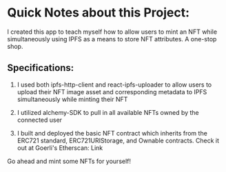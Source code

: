 # Quick Notes about this Project:

I created this app to teach myself how to allow users to mint an NFT while simultaneously using IPFS as a means to store NFT attributes. A one-stop shop.

## Specifications:

1. I used both ipfs-http-client and react-ipfs-uploader to allow users to upload their NFT image asset and corresponding metadata to IPFS simultaneously while minting their NFT

2. I utilized alchemy-SDK to pull in all available NFTs owned by the connected user

3. I built and deployed the basic NFT contract which inherits from the ERC721 standard, ERC721URIStorage, and Ownable contracts. Check it out at Goerli's Etherscan: Link

Go ahead and mint some NFTs for yourself!


